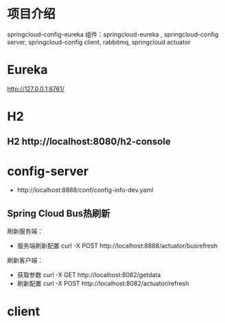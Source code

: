 # 项目介绍
springcloud-config-eureka
组件：springcloud-eureka , springcloud-config server, springcloud-config client, rabbitmq, springcloud actuator

# Eureka
http://127.0.0.1:8761/



# H2

## H2 http://localhost:8080/h2-console



# config-server
- http://localhost:8888/conf/config-info-dev.yaml


## Spring Cloud Bus热刷新

刷新服务端：
- 服务端刷新配置 curl -X POST http://localhost:8888/actuator/busrefresh


刷新客户端：
- 获取参数 curl -X GET http://localhost:8082/getdata
- 刷新配置 curl -X POST  http://localhost:8082/actuator/refresh



# client




